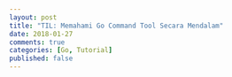 ```yaml
---
layout: post
title: "TIL: Memahami Go Command Tool Secara Mendalam"
date: 2018-01-27
comments: true
categories: [Go, Tutorial]
published: false
---
```

